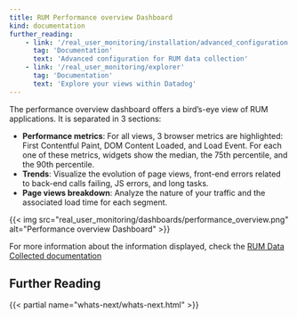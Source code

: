 ```yaml
---
title: RUM Performance overview Dashboard
kind: documentation
further_reading:
    - link: '/real_user_monitoring/installation/advanced_configuration'
      tag: 'Documentation'
      text: 'Advanced configuration for RUM data collection'
    - link: '/real_user_monitoring/explorer'
      tag: 'Documentation'
      text: 'Explore your views within Datadog'
---
```


The performance overview dashboard offers a bird’s-eye view of RUM applications. It is separated in 3 sections:

- **Performance metrics**:
    For all views, 3 browser metrics are highlighted: First Contentful Paint, DOM Content Loaded, and Load Event. For each one of these metrics, widgets show the median, the 75th percentile, and the 90th percentile.
- **Trends**:
    Visualize the evolution of page views, front-end errors related to back-end calls failing, JS errors, and long tasks.
- **Page views breakdown**:
    Analyze the nature of your traffic and the associated load time for each segment.

{{< img src="real_user_monitoring/dashboards/performance_overview.png" alt="Performance overview Dashboard" >}}

For more information about the information displayed, check the [RUM Data Collected documentation][1]

## Further Reading

{{< partial name="whats-next/whats-next.html" >}}

[1]: /real_user_monitoring/data_collected/

